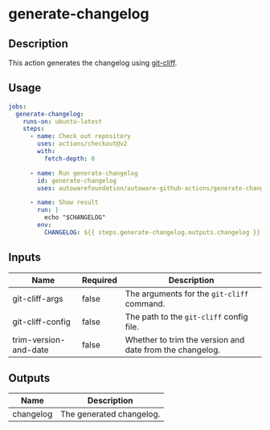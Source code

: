 # generate-changelog

## Description

This action generates the changelog using [git-cliff](https://github.com/orhun/git-cliff).

## Usage

```yaml
jobs:
  generate-changelog:
    runs-on: ubuntu-latest
    steps:
      - name: Check out repository
        uses: actions/checkout@v2
        with:
          fetch-depth: 0

      - name: Run generate-changelog
        id: generate-changelog
        uses: autowarefoundation/autoware-github-actions/generate-changelog@tier4/proposal

      - name: Show result
        run: |
          echo "$CHANGELOG"
        env:
          CHANGELOG: ${{ steps.generate-changelog.outputs.changelog }}
```

## Inputs

| Name                  | Required | Description                                              |
| --------------------- | -------- | -------------------------------------------------------- |
| git-cliff-args        | false    | The arguments for the `git-cliff` command.               |
| git-cliff-config      | false    | The path to the `git-cliff` config file.                 |
| trim-version-and-date | false    | Whether to trim the version and date from the changelog. |

## Outputs

| Name      | Description              |
| --------- | ------------------------ |
| changelog | The generated changelog. |
